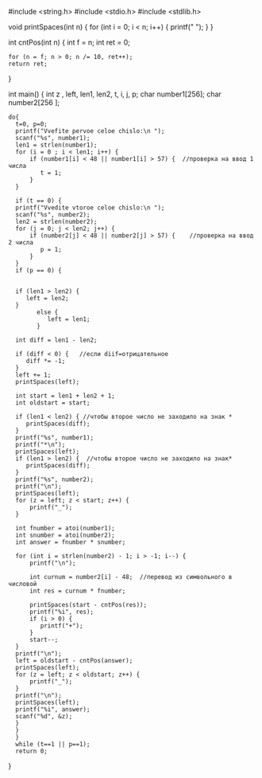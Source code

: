 #include <string.h>
#include <stdio.h>
#include <stdlib.h>

void printSpaces(int n)
{
	for (int i = 0; i < n; i++) {
		printf(" ");
	}
}

int cntPos(int n)
{
	int f = n;
	int ret = 0;

	for (n = f; n > 0; n /= 10, ret++);
	return ret;
}

int main()
 {
	int z , left, len1, len2, t, i, j, p;
	char number1[256];
	char number2[256 ];

	do{
	  t=0, p=0;
	  printf("Vvefite pervoe celoe chislo:\n ");
	  scanf("%s", number1);
	  len1 = strlen(number1);
	  for (i = 0 ; i < len1; i++) {
		  if (number1[i] < 48 || number1[i] > 57) {  //проверка на ввод 1 числа
			 t = 1;
		  }
	  }

	  if (t == 0) {
	  printf("Vvedite vtoroe celoe chislo:\n ");
	  scanf("%s", number2);
	  len2 = strlen(number2);
	  for (j = 0; j < len2; j++) {
		  if (number2[j] < 48 || number2[j] > 57) {    //проверка на ввод 2 числа
			 p = 1;
		  }
	  }
	  if (p == 0) {


	  if (len1 > len2) {
		 left = len2;
	  }
			else {
			   left = len1;
			}

	  int diff = len1 - len2;

	  if (diff < 0) {   //если diif=отрицательное
		 diff *= -1;
	  }
	  left += 1;
	  printSpaces(left);

	  int start = len1 + len2 + 1;
	  int oldstart = start;

	  if (len1 < len2) { //чтобы второе число не заходило на знак *
		 printSpaces(diff);
	  }
	  printf("%s", number1);
	  printf("*\n");
	  printSpaces(left);
	  if (len1 > len2) {  //чтобы второе число не заходило на знак*
		 printSpaces(diff);
	  }
	  printf("%s", number2);
	  printf("\n");
	  printSpaces(left);
	  for (z = left; z < start; z++) {
		  printf("_");
	  }

	  int fnumber = atoi(number1);
	  int snumber = atoi(number2);
	  int answer = fnumber * snumber;

	  for (int i = strlen(number2) - 1; i > -1; i--) {
		  printf("\n");

		  int curnum = number2[i] - 48;  //перевод из символьного в числовой
		  int res = curnum * fnumber;

		  printSpaces(start - cntPos(res));
		  printf("%i", res);
		  if (i > 0) {
			 printf("+");
		  }
		  start--;
	  }
	  printf("\n");
	  left = oldstart - cntPos(answer);
	  printSpaces(left);
	  for (z = left; z < oldstart; z++) {
		  printf("_");
	  }
	  printf("\n");
	  printSpaces(left);
	  printf("%i", answer);
	  scanf("%d", &z);
	  }
	  }
	  }
	  while (t==1 || p==1);
	  return 0;

}
